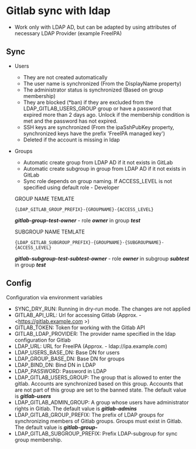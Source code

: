 # Gitlab sync with ldap

- Work only with LDAP AD, but can be adapted by using attributes of necessary LDAP Provider (example FreeIPA)

## Sync

- Users
  - They are not created automatically
  - The user name is synchronized (From the DisplayName property)
  - The administrator status is synchronized (Based on group membership)
  - They are blocked (*ban) if they are excluded from the LDAP_GITLAB_USERS_GROUP group or have a password that expired more than 2 days ago. Unlock if the membership condition is met and the password has not expired.
  - SSH keys are synchronized (From the ipaSshPubKey property, synchronized keys have the prefix 'FreeIPA managed key')
  - Deleted if the account is missing in ldap
- Groups
  - Automatic create group from LDAP AD if it not exists in GitLab
  - Automatic create subgroup in group from LDAP AD if it not exists in GitLab
  - Sync role depends on group naming. If ACCESS_LEVEL is not specified using default role - Developer


  
  GROUP NAME TEMLATE
  ```text
  {LDAP_GITLAB_GROUP_PREFIX}-{GROUPNAME}-{ACCESS_LEVEL}
  ```

  ***gitlab-group-test-owner*** - role ***owner*** in group ***test***

  SUBGROUP NAME TEMLATE
  ```text
  {LDAP_GITLAB_SUBGROUP_PREFIX}-{GROUPNAME}-{SUBGROUPNAME}-{ACCESS_LEVEL}
  ```
  ***gitlab-subgroup-test-subtest-owner*** - role ***owner*** in subgroup ***subtest*** in group ***test***

## Config

Configuration via environment variables

- SYNC_DRY_RUN: Running in dry-run mode. The changes are not applied
- GITLAB_API_URL: Url for accessing Gitlab (Approx. - <https://gitlab.example.com >)
- GITLAB_TOKEN: Token for working with the Gitlab API
- GITLAB_LDAP_PROVIDER: The provider name specified in the ldap configuration for Gitlab
- LDAP_URL: URL for FreeIPA (Approx. - ldap://ipa.example.com)
- LDAP_USERS_BASE_DN: Base DN for users
- LDAP_GROUP_BASE_DN: Base DN for groups
- LDAP_BIND_DN: Bind DN in LDAP
- LDAP_PASSWORD: Password in LDAP
- LDAP_GITLAB_USERS_GROUP: The group that is allowed to enter the gitlab. Accounts are synchronized based on this group. Accounts that are not part of this group are set to the banned state. The default value is ***gitlab-users***
- LDAP_GITLAB_ADMIN_GROUP: A group whose users have administrator rights in Gitlab. The default value is ***gitlab-admins***
- LDAP_GITLAB_GROUP_PREFIX: The prefix of LDAP groups for synchronizing members of Gitlab groups. Groups must exist in Gitlab. The default value is ***gitlab-group-***
- LDAP_GITLAB_SUBGROUP_PREFIX: Prefix LDAP-subgroup for sync group membership.